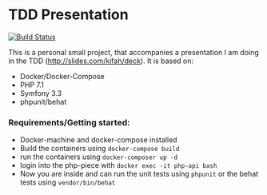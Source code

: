 # TDD Presentation

[![Build Status](https://travis-ci.org/Kifah/tdd.svg?branch=master)](https://travis-ci.org/Kifah/tdd)


This is a personal small project, that accompanies a presentation I am doing
in the TDD (http://slides.com/kifah/deck).
It is based on:
* Docker/Docker-Compose
* PHP 7.1
* Symfony 3.3
* phpunit/behat



### Requirements/Getting started:
* Docker-machine and docker-compose installed
* Build the containers using `docker-compose build`
* run the containers using `docker-composer up -d`
* login into the php-piece with `docker exec -it php-api bash`
* Now you are inside and can run the unit tests using `phpunit` or the behat tests using `vendor/bin/behat`


